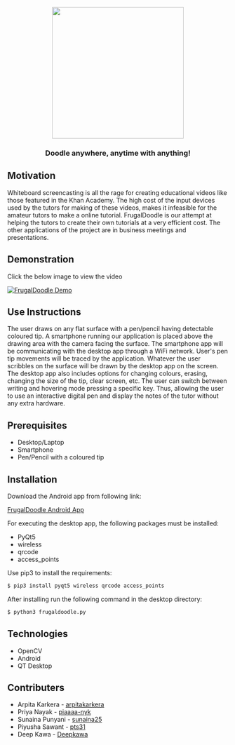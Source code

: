 <p align="center">
  <img width=300px src="https://goo.gl/Z6Xc2m">
 </p>
<h3 align="center">Doodle anywhere, anytime with anything!</h3>

## Motivation
Whiteboard screencasting is all the rage for creating educational videos like those featured in the Khan Academy.
The high cost of the input devices used by the tutors for making of these videos, makes it infeasible for the amateur tutors to make a online tutorial.
FrugalDoodle is our attempt at helping the tutors to create their own tutorials at a very efficient cost.
The other applications of the project are in business meetings and presentations.

## Demonstration
Click the below image to view the video

[![FrugalDoodle Demo](https://img.youtube.com/vi/0lmdjr6WG8Q/0.jpg)](https://www.youtube.com/watch?v=0lmdjr6WG8Q&feature=youtu.be)

## Use Instructions
The user draws on any flat surface with a pen/pencil having detectable coloured tip. A smartphone running our application is placed above the drawing area with the camera facing the surface. The smartphone app will be communicating with the desktop app through a WiFi network. User's pen tip movements will be traced by the application. Whatever the user scribbles on the surface will be drawn by the desktop app on the screen. The desktop app also includes options for changing colours, erasing, changing the size of the tip, clear screen, etc. The user can switch between writing and hovering mode pressing a specific key. Thus, allowing the user to use an interactive digital pen and display the notes of the tutor without any extra hardware.   

## Prerequisites
* Desktop/Laptop
* Smartphone
* Pen/Pencil with a coloured tip

## Installation
Download the Android app from following link:

[FrugalDoodle Android App](https://drive.google.com/drive/folders/1tZeJ2iWAuZdrm2y-G5xOCWxCi_HVADBE?usp=sharing)

For executing the desktop app, the following packages must be installed:
* PyQt5
* wireless
* qrcode
* access_points

Use pip3 to install the requirements:

```sh
$ pip3 install pyqt5 wireless qrcode access_points
```

After installing run the following command in the desktop directory: 

```sh
$ python3 frugaldoodle.py
```

## Technologies
* OpenCV
* Android
* QT Desktop

## Contributers
* Arpita Karkera - [arpitakarkera](https://github.com/arpitakarkera)
* Priya Nayak - [piaaaa-nyk](https://github.com/piaaaa-nyk)
* Sunaina Punyani - [sunaina25](https://github.com/sunaina25)
* Piyusha Sawant - [pts31](https://github.com/pts31)
* Deep Kawa - [Deepkawa](https://github.com/Deepkawa)
